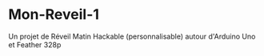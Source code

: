 # Mon-Reveil-1
Un projet de Réveil Matin Hackable (personnalisable) autour d'Arduino Uno et Feather 328p
